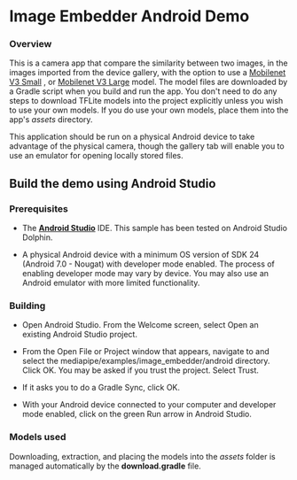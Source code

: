 # Image Embedder Android Demo

### Overview

This is a camera app that compare the similarity between two images, in the
images imported from the device gallery, with the option to use a
[Mobilenet V3 Small](https://storage.googleapis.com/mediapipe-tasks/image_embedder/mobilenet_v3_small_075_224_embedder.tflite)
,
or [Mobilenet V3 Large](https://storage.googleapis.com/mediapipe-tasks/image_embedder/mobilenet_v3_large_075_224_embedder.tflite)
model. The model files are downloaded by a Gradle script when you build and run
the app. You don't need to do any steps to download TFLite models into the
project explicitly unless you wish to use your own models. If you do use your
own models, place them into the app's *assets* directory.

This application should be run on a physical Android device to take advantage of
the physical camera, though the gallery tab will enable you to use an emulator
for opening locally stored files.



## Build the demo using Android Studio

### Prerequisites

* The **[Android Studio](https://developer.android.com/studio/index.html)**
  IDE. This sample has been tested on Android Studio Dolphin.

* A physical Android device with a minimum OS version of SDK 24 (Android 7.0 -
  Nougat) with developer mode enabled. The process of enabling developer mode
  may vary by device. You may also use an Android emulator with more limited
  functionality.

### Building

* Open Android Studio. From the Welcome screen, select Open an existing Android
  Studio project.

* From the Open File or Project window that appears, navigate to and select the
  mediapipe/examples/image_embedder/android directory. Click OK. You may be
  asked if you trust the project. Select Trust.

* If it asks you to do a Gradle Sync, click OK.

* With your Android device connected to your computer and developer mode
  enabled, click on the green Run arrow in Android Studio.

### Models used

Downloading, extraction, and placing the models into the *assets* folder is
managed automatically by the **download.gradle** file.